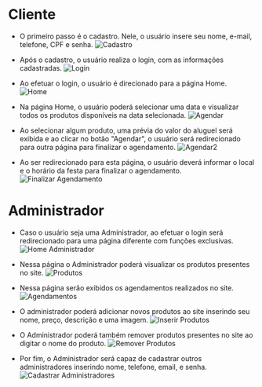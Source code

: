 # Cliente


- O primeiro passo é o cadastro. Nele, o usuário insere seu nome, e-mail, telefone, CPF e senha. 
![Cadastro](https://github.com/cp2-dc-info-projeto-final/kids-world-festas/blob/master/documentacao/telas/cadastro.png "Cadastro")


- Após o cadastro, o usuário realiza o login, com as informações cadastradas.
![Login](https://github.com/cp2-dc-info-projeto-final/kids-world-festas/blob/master/documentacao/telas/login.png "Login")


- Ao efetuar o login, o usuário é direcionado para a página Home. 
![Home](https://github.com/cp2-dc-info-projeto-final/kids-world-festas/blob/master/documentacao/telas/home.png "Home")


- Na página Home, o usuário poderá selecionar uma data e visualizar todos os produtos disponíveis na data selecionada. 
![Agendar](https://github.com/cp2-dc-info-projeto-final/kids-world-festas/blob/master/documentacao/telas/busca1.png "Agendar")

 - Ao selecionar algum produto, uma prévia do valor do aluguel será exibida e ao clicar no botão "Agendar", o usuário será redirecionado para outra página para finalizar o agendamento.
![Agendar2](https://github.com/cp2-dc-info-projeto-final/kids-world-festas/blob/master/documentacao/telas/busca2.png "Agendar2")


- Ao ser redirecionado para esta página, o usuário deverá informar o local e o horário da festa para finalizar o agendamento.
![Finalizar Agendamento](https://github.com/cp2-dc-info-projeto-final/kids-world-festas/blob/master/documentacao/telas/endereco.png "Finalizar Afendamento")



# Administrador

- Caso o usuário seja uma Administrador, ao efetuar o login será redirecionado para uma página diferente com funções exclusivas.
![Home Administrador](https://github.com/cp2-dc-info-projeto-final/kids-world-festas/blob/master/documentacao/telas/homeADM.png "Home Administrador")

- Nessa página o Administrador poderá visualizar os produtos presentes no site.
![Produtos](https://github.com/cp2-dc-info-projeto-final/kids-world-festas/blob/master/documentacao/telas/Produtos.png "Produtos")

- Nessa página serão exibidos os agendamentos realizados no site.
![Agendamentos](https://github.com/cp2-dc-info-projeto-final/kids-world-festas/blob/master/documentacao/telas/agendamentos.png "Agendamentos")

- O administrador poderá adicionar novos produtos ao site inserindo seu nome, preço, descrição e uma imagem.
![Inserir Produtos](https://github.com/cp2-dc-info-projeto-final/kids-world-festas/blob/master/documentacao/telas/inserirProduto.png "Inserir Produtos")

- O Administrador poderá também remover produtos presentes no site ao digitar o nome do produto.
![Remover Produtos](https://github.com/cp2-dc-info-projeto-final/kids-world-festas/blob/master/documentacao/telas/removerProduto.png "Remover Produtos")

- Por fim, o Administrador será capaz de cadastrar outros administradores inserindo nome, telefone, email, e senha.
![Cadastrar Administradores](https://github.com/cp2-dc-info-projeto-final/kids-world-festas/blob/master/documentacao/telas/cadastroADM.png "Cadastrar Administradores")

